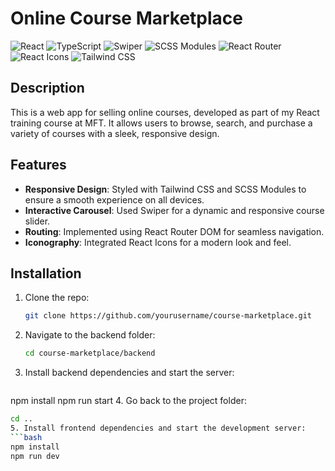 # Online Course Marketplace

![React](https://img.shields.io/badge/React-18.0.0-61DAFB?logo=react)
![TypeScript](https://img.shields.io/badge/TypeScript-4.0.0-007ACC?logo=typescript)
![Swiper](https://img.shields.io/badge/Swiper-7.0.0-6332F6?logo=swiper)
![SCSS Modules](https://img.shields.io/badge/SCSS_Modules-CSS3-blue?logo=sass)
![React Router](https://img.shields.io/badge/React_Router-6.0.0-orange?logo=reactrouter)
![React Icons](https://img.shields.io/badge/React_Icons-4.0.0-61DAFB?logo=react)
![Tailwind CSS](https://img.shields.io/badge/Tailwind_CSS-3.0.0-38B2AC?logo=tailwindcss)

## Description

This is a web app for selling online courses, developed as part of my React training course at MFT. It allows users to browse, search, and purchase a variety of courses with a sleek, responsive design.

## Features

- **Responsive Design**: Styled with Tailwind CSS and SCSS Modules to ensure a smooth experience on all devices.
- **Interactive Carousel**: Used Swiper for a dynamic and responsive course slider.
- **Routing**: Implemented using React Router DOM for seamless navigation.
- **Iconography**: Integrated React Icons for a modern look and feel.

## Installation

1. Clone the repo:
   ```bash
   git clone https://github.com/yourusername/course-marketplace.git
   
2. Navigate to the backend folder:
   ```bash
   cd course-marketplace/backend

3. Install backend dependencies and start the server:
   ```bash
npm install
npm run start
4. Go back to the project folder:
   ```bash
cd ..
5. Install frontend dependencies and start the development server:
   ```bash
npm install
npm run dev




